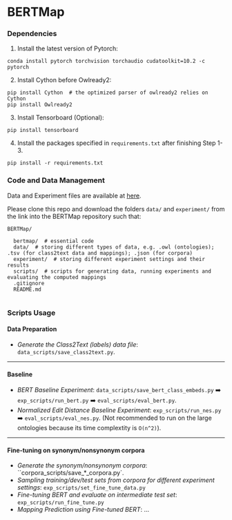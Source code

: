 # BERTMap

### Dependencies

1. Install the latest version of Pytorch:
  ```
  conda install pytorch torchvision torchaudio cudatoolkit=10.2 -c pytorch
  ```
2. Install Cython before Owlready2:
  ```
  pip install Cython  # the optimized parser of owlready2 relies on Cython
  pip install Owlready2
  ```
3. Install Tensorboard (Optional):
  ```
  pip install tensorboard
  ```
4. Install the packages specified in ``requirements.txt`` after finishing Step 1-3.
  ```
  pip install -r requirements.txt
  ```

### Code and Data Management

Data and Experiment files are available at [here](https://drive.google.com/drive/folders/11_Dj6f7MN3pTKkWUUAKnY-vTWh4mMOdE?usp=sharing).

Please clone this repo and download the folders ``data/`` and ``experiment/`` from the link into the BERTMap repository such that:
```
BERTMap/

  bertmap/  # essential code
  data/  # storing different types of data, e.g. .owl (ontologies); .tsv (for class2text data and mappings); .json (for corpora)
  experiment/  # storing different experiment settings and their results
  scripts/  # scripts for generating data, running experiments and evaluating the computed mappings
  .gitignore
  README.md
  
```

### Scripts Usage

#### Data Preparation
- *Generate the Class2Text (labels) data file*: ``data_scripts/save_class2text.py``.
-------------------
#### Baseline
- *BERT Baseline Experiment*: ``data_scripts/save_bert_class_embeds.py`` ➡️ ``exp_scripts/run_bert.py`` ➡️ ``eval_scripts/eval_bert.py``.
- *Normalized Edit Distance Baseline Experiment*: ``exp_scripts/run_nes.py`` ➡️ ``eval_scripts/eval_nes.py``.  (Not recommended to run on the large ontologies because its time complextity is `O(n^2)`).
--------------------
#### Fine-tuning on synonym/nonsynonym corpora
- *Generate the synonym/nonsynonym corpora*: ``corpora_scripts/save_*_corpora.py`.
- *Sampling training/dev/test sets from corpora for different experiment settings*: ``exp_scripts/set_fine_tune_data.py``
- *Fine-tuning BERT and evaluate on intermediate test set*: ``exp_scripts/run_fine_tune.py``
- *Mapping Prediction using Fine-tuned BERT*: ...

